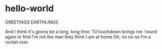 # hello-world
GREETINGS EARTHLINGS

And I think it's gonna be a long, long time
'Til touchdown brings me 'round again to find
I'm not the man they think I am at home
Oh, no no no
I'm a rocket man
